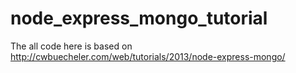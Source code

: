 # node_express_mongo_tutorial

The all code here is based on
http://cwbuecheler.com/web/tutorials/2013/node-express-mongo/



